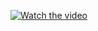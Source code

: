 [![Watch the video](https://github.com/novelbiz/AI_Automation/blob/main/episodes/EP03_n8n_WebScraping_to_WordPress/Image/maxresdefault.jpg)]([https://www.youtube.com/watch?v=dQw4w9WgXcQ](https://youtu.be/M_UnuPLWCfk))

